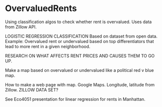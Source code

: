 # OvervaluedRents
Using classification algos to check whether rent is overvalued. Uses data from Zillow API.

LOGISTIC REGRESSION CLASSIFICATION 
Based on dataset from open data. 
Example: Overvalued rent or undervalued based on top differentiators that lead to more rent in a given neighborhood. 

RESEARCH ON WHAT AFFECTS RENT PRICES AND CAUSES THEM TO GO UP. 

Make a map based on overvalued or undervalued like a political red v blue map. 

How to make a web page with map. 
Google Maps. Longitude, latitude from Zillow. 
ZILLOW DATA SET? 

See Eco4051 presentation for linear regression for rents in Manhattan. 
